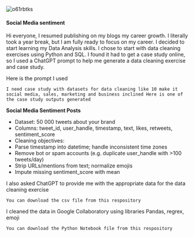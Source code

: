 
![o61rbtks](https://github.com/user-attachments/assets/e0b8dfeb-fb70-4542-b58a-2e2b00d6e897)

#### Social Media sentiment
Hi everyone, I resumed publishing on my blogs my career growth. I literally took a year break, but I am fully ready to focus on my career.
I decided to start learning my Data Analysis skills. I chose to start with data cleaning exercises using Python and SQL.
I found it had to get a case study online, so I used a ChatGPT prompt to help me generate a data cleaning exercise and case study.

Here is the prompt I used

`I need case study with datasets for data cleaning like 10 make it social media, sales, marketing and business inclined
Here is one of the case study outputs generated`

**Social Media Sentiment Posts**
- Dataset: 50 000 tweets about your brand
- Columns: tweet_id, user_handle, timestamp, text, likes, retweets, sentiment_score
- Cleaning objectives:
- Parse timestamp into datetime; handle inconsistent time zones
- Remove bot or spam accounts (e.g. duplicate user_handle with >100 tweets/day)
- Strip URLs/mentions from text; normalize emojis
- Impute missing sentiment_score with mean

I also asked ChatGPT to provide me with the appropriate data for the data cleaning exercise

`You can download the csv file from this respository`

I cleaned the data in Google Collaboratory using libraries Pandas, regrex, emoji

`You can download the Python Notebook file from this respository`
